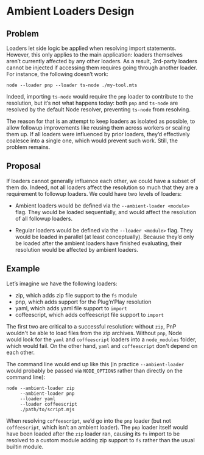 # Ambient Loaders Design

## Problem

Loaders let side logic be applied when resolving import statements. However, this only applies to the main application: loaders themselves aren’t currently affected by any other loaders. As a result, 3rd-party loaders cannot be injected if accessing them requires going through another loader. For instance, the following doesn’t work:

```
node --loader pnp --loader ts-node ./my-tool.mts
```

Indeed, importing `ts-node` would require the `pnp` loader to contribute to the resolution, but it’s not what happens today: both `pnp` and `ts-node` are resolved by the default Node resolver, preventing `ts-node` from resolving.

The reason for that is an attempt to keep loaders as isolated as possible, to allow followup improvements like reusing them across workers or scaling them up. If all loaders were influenced by prior loaders, they’d effectively coalesce into a single one, which would prevent such work. Still, the problem remains.

## Proposal

If loaders cannot generally influence each other, we could have a subset of them do. Indeed, not all loaders affect the resolution so much that they are a requirement to followup loaders. We could have two levels of loaders:

- Ambient loaders would be defined via the `--ambient-loader <module>` flag. They would be loaded sequentially, and would affect the resolution of all followup loaders.

- Regular loaders would be defined via the `--loader <module>` flag. They would be loaded in parallel (at least conceptually). Because they’d only be loaded after the ambient loaders have finished evaluating, their resolution would be affected by ambient loaders.

## Example

Let’s imagine we have the following loaders:

- zip, which adds zip file support to the `fs` module
- pnp, which adds support for the Plug’n’Play resolution
- yaml, which adds yaml file support to `import`
- coffeescript, which adds coffeescript file support to `import`

The first two are critical to a successful resolution: without `zip`, PnP wouldn't be able to load files from the zip archives. Without `pnp`, Node would look for the `yaml` and `coffeescript` loaders into a `node_modules` folder, which would fail. On the other hand, `yaml` and `coffeescript` don't depend on each other.

The command line would end up like this (in practice `--ambient-loader` would probably be passed via `NODE_OPTIONS` rather than directly on the command line):

```
node --ambient-loader zip
     --ambient-loader pnp
     --loader yaml
     --loader coffeescript
     ./path/to/script.mjs
```

When resolving `coffeescript`, we’d go into the `pnp` loader (but not `coffeescript`, which isn’t an ambient loader). The `pnp` loader itself would have been loaded after the `zip` loader ran, causing its `fs` import to be resolved to a custom module adding zip support to `fs` rather than the usual builtin module.

